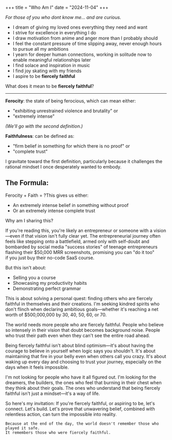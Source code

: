 +++
title = "Who Am I"
date = "2024-11-04"
+++

*For those of you who dont know me... and are curious.*
<!--more-->
- I dream of giving my loved ones everything they need and want
- I strive for excellence in everything I do
- I draw motivation from anime and anger more than I probably should
- I feel the constant pressure of time slipping away, never enough hours to pursue all my ambitions
- I yearn for deeper human connections, working in solitude now to enable meaningful relationships later
- I find solace and inspiration in music
- I find joy skating with my friends
- I aspire to be **fiercely faithful**

What does it mean to be **fiercely faithful**?

___

**Ferocity**: the state of being ferocious, which can mean either:

- "exhibiting unrestrained violence and brutality" or
- "extremely intense"

*(We'll go with the second definition.)*

**Faithfulness**: can be defined as:

- "firm belief in something for which there is no proof" or
- "complete trust"

I gravitate toward the first definition, particularly because it challenges the rational mindset I once desperately wanted to embody.

## **The Formula:**

Ferocity + Faith = ?This gives us either:

- An extremely intense belief in something without proof
- Or an extremely intense complete trust

Why am I sharing this?

If you're reading this, you're likely an entrepreneur or someone with a vision—even if that vision isn't fully clear yet. The entrepreneurial journey often feels like stepping onto a battlefield, armed only with self-doubt and bombarded by social media "success stories" of teenage entrepreneurs flashing their $50,000 MRR screenshots, promising you can "do it too" if you just buy their no-code SaaS course.

But this isn't about:

- Selling you a course
- Showcasing my productivity habits
- Demonstrating perfect grammar

This is about solving a personal quest: finding others who are fiercely faithful in themselves and their creations. I'm seeking kindred spirits who don't flinch when declaring ambitious goals—whether it's reaching a net worth of $500,000,000 by 30, 40, 50, 60, or 70.

The world needs more people who are fiercely faithful. People who believe so intensely in their vision that doubt becomes background noise. People who trust their path even when they can't see the entire road ahead.

Being fiercely faithful isn't about blind optimism—it's about having the courage to believe in yourself when logic says you shouldn't. It's about maintaining that fire in your belly even when others call you crazy. It's about waking up every day and choosing to trust your journey, especially on the days when it feels impossible.

I'm not looking for people who have it all figured out. I'm looking for the dreamers, the builders, the ones who feel that burning in their chest when they think about their goals. The ones who understand that being fiercely faithful isn't just a mindset—it's a way of life.

So here's my invitation: If you're fiercely faithful, or aspiring to be, let's connect. Let's build. Let's prove that unwavering belief, combined with relentless action, can turn the impossible into reality.

```
Because at the end of the day, the world doesn't remember those who played it safe.
It remembers those who were fiercely faithful.
```

